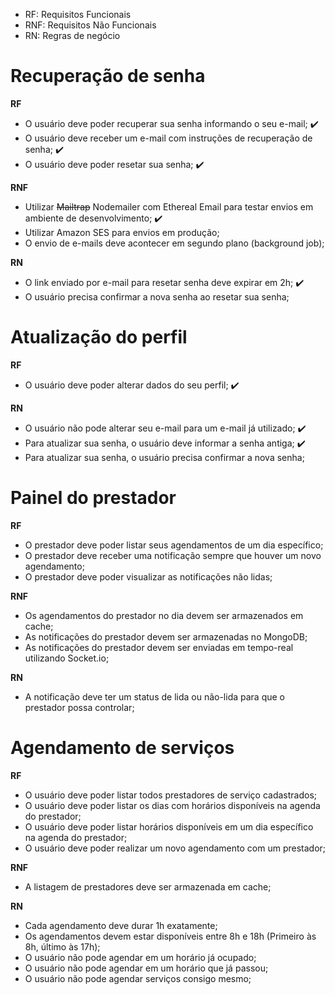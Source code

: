 - RF: Requisitos Funcionais
- RNF: Requisitos Não Funcionais
- RN: Regras de negócio

# Recuperação de senha

**RF**

- O usuário deve poder recuperar sua senha informando o seu e-mail; :heavy_check_mark:
- O usuário deve receber um e-mail com instruções de recuperação de senha; :heavy_check_mark:
- O usuário deve poder resetar sua senha; :heavy_check_mark:

**RNF**

- Utilizar <s>Mailtrap</s> Nodemailer com Ethereal Email para testar envios em ambiente de desenvolvimento; :heavy_check_mark:
- Utilizar Amazon SES para envios em produção;
- O envio de e-mails deve acontecer em segundo plano (background job);

**RN**

- O link enviado por e-mail para resetar senha deve expirar em 2h; :heavy_check_mark:
- O usuário precisa confirmar a nova senha ao resetar sua senha;

# Atualização do perfil

**RF**

- O usuário deve poder alterar dados do seu perfil; :heavy_check_mark:

**RN**

- O usuário não pode alterar seu e-mail para um e-mail já utilizado; :heavy_check_mark:
- Para atualizar sua senha, o usuário deve informar a senha antiga; :heavy_check_mark:
- Para atualizar sua senha, o usuário precisa confirmar a nova senha;

# Painel do prestador

**RF**

- O prestador deve poder listar seus agendamentos de um dia específico;
- O prestador deve receber uma notificação sempre que houver um novo agendamento;
- O prestador deve poder visualizar as notificações não lidas;

**RNF**

- Os agendamentos do prestador no dia devem ser armazenados em cache;
- As notificações do prestador devem ser armazenadas no MongoDB;
- As notificações do prestador devem ser enviadas em tempo-real utilizando Socket.io;

**RN**

- A notificação deve ter um status de lida ou não-lida para que o prestador possa controlar;

# Agendamento de serviços

**RF**

- O usuário deve poder listar todos prestadores de serviço cadastrados;
- O usuário deve poder listar os dias com horários disponíveis na agenda do prestador;
- O usuário deve poder listar horários disponíveis em um dia específico na agenda do prestador;
- O usuário deve poder realizar um novo agendamento com um prestador;

**RNF**

- A listagem de prestadores deve ser armazenada em cache;

**RN**

- Cada agendamento deve durar 1h exatamente;
- Os agendamentos devem estar disponíveis entre 8h e 18h (Primeiro às 8h, último às 17h);
- O usuário não pode agendar em um horário já ocupado;
- O usuário não pode agendar em um horário que já passou;
- O usuário não pode agendar serviços consigo mesmo;
